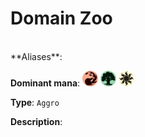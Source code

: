 <!-- This page is automatically generated by Myr: do not update it manually. Changes directly applied here will be lost. -->
# Domain Zoo
<br/>
**Aliases**: 

**Dominant mana**: <img src="../resources/images/mana/R.png" width="25"/> <img src="../resources/images/mana/G.png" width="25"/> <img src="../resources/images/mana/W.png" width="25"/>

**Type**: `Aggro`

**Description**: 









